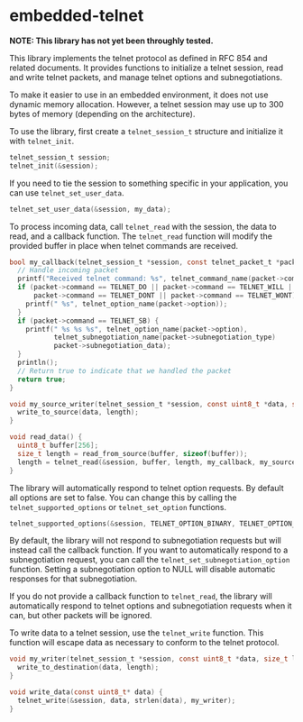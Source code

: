 # embedded-telnet
**NOTE: This library has not yet been throughly tested.**

This library implements the telnet protocol as defined in RFC 854 and related documents.
It provides functions to initialize a telnet session, read and write telnet packets,
and manage telnet options and subnegotiations.

To make it easier to use in an embedded environment, it does not use dynamic memory allocation.
However, a telnet session may use up to 300 bytes of memory (depending on the architecture).

To use the library, first create a `telnet_session_t` structure and initialize it with `telnet_init`.
```c
telnet_session_t session;
telnet_init(&session);
```

If you need to tie the session to something specific in your application, you can use `telnet_set_user_data`.
```c
telnet_set_user_data(&session, my_data);
```

To process incoming data, call `telnet_read` with the session, the data to read, and a callback function.
The `telnet_read` function will modify the provided buffer in place when telnet commands are received.
```c
bool my_callback(telnet_session_t *session, const telnet_packet_t *packet) {
  // Handle incoming packet
  printf("Received telnet command: %s", telnet_command_name(packet->command));
  if (packet->command == TELNET_DO || packet->command == TELNET_WILL || 
      packet->command == TELNET_DONT || packet->command == TELNET_WONT) {
    printf(" %s", telnet_option_name(packet->option));
  }
  if (packet->command == TELNET_SB) {
    printf(" %s %s %s", telnet_option_name(packet->option),
           telnet_subnegotiation_name(packet->subnegotiation_type)
           packet->subnegotiation_data);
  }
  println();
  // Return true to indicate that we handled the packet
  return true;
}

void my_source_writer(telnet_session_t *session, const uint8_t *data, size_t length) {
  write_to_source(data, length);
}

void read_data() {
  uint8_t buffer[256];
  size_t length = read_from_source(buffer, sizeof(buffer));
  length = telnet_read(&session, buffer, length, my_callback, my_source_writer);
}
```

The library will automatically respond to telnet option requests. By default all options are set to false.
You can change this by calling the `telnet_supported_options` or `telnet_set_option` functions.
```c
telnet_supported_options(&session, TELNET_OPTION_BINARY, TELNET_OPTION_SUPPRESS_GO_AHEAD);
```
 
By default, the library will not respond to subnegotiation requests but will instead call the callback function.
If you want to automatically respond to a subnegotiation request, you can call the
`telnet_set_subnegotiation_option` function. Setting a subnegotiation option to NULL will disable
automatic responses for that subnegotiation.

If you do not provide a callback function to `telnet_read`, the library will automatically respond to
telnet options and subnegotiation requests when it can, but other packets will be ignored.

To write data to a telnet session, use the `telnet_write` function. This function will escape data as necessary
to conform to the telnet protocol.
```c
void my_writer(telnet_session_t *session, const uint8_t *data, size_t length) {
  write_to_destination(data, length);
}

void write_data(const uint8_t* data) {
  telnet_write(&session, data, strlen(data), my_writer);
}
```

